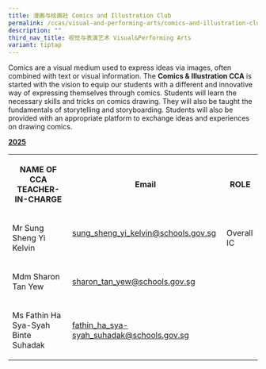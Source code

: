 ```yaml
---
title: 漫画与绘画社 Comics and Illustration Club
permalink: /ccas/visual-and-performing-arts/comics-and-illustration-club/
description: ""
third_nav_title: 视觉与表演艺术 Visual&Performing Arts
variant: tiptap
---
```

<p>Comics are a visual medium used to express ideas via images, often combined
with text or visual information. The <strong>Comics &amp; Illustration CCA</strong> is
started with the vision to equip our students with a different and innovative
way of expressing themselves through comics. Students will learn the necessary
skills and tricks on comics drawing. They will also be taught the fundamentals
of storytelling and storyboarding. Students will also be provided with
an appropriate platform to exchange ideas and experiences on drawing comics.</p>
<p><strong><u>2025</u></strong>
</p>
<table style="minWidth: 75px">
<colgroup>
<col>
<col>
<col>
</colgroup>
<tbody>
<tr>
<th rowspan="1" colspan="1">
<p>NAME OF CCA
<br>TEACHER-IN-CHARGE</p>
</th>
<th rowspan="1" colspan="1">
<p>Email</p>
</th>
<th rowspan="1" colspan="1">
<p>ROLE</p>
</th>
</tr>
<tr>
<td rowspan="1" colspan="1">
<p>Mr Sung Sheng Yi Kelvin</p>
</td>
<td rowspan="1" colspan="1">
<p><a href="mailto:sung_sheng_yi_kelvin@schools.gov.sg" rel="noopener noreferrer nofollow" target="_blank">sung_sheng_yi_kelvin@schools.gov.sg</a> &nbsp;</p>
</td>
<td rowspan="1" colspan="1">
<p>Overall IC</p>
</td>
</tr>
<tr>
<td rowspan="1" colspan="1">
<p>Mdm Sharon Tan Yew</p>
</td>
<td rowspan="1" colspan="1">
<p><a href="mailto:sharon_tan_yew@schools.gov.sg" rel="noopener noreferrer nofollow" target="_blank">sharon_tan_yew@schools.gov.sg</a>
</p>
</td>
<td rowspan="1" colspan="1">
<p></p>
</td>
</tr>
<tr>
<td rowspan="1" colspan="1">
<p>Ms Fathin Ha Sya-Syah Binte Suhadak</p>
</td>
<td rowspan="1" colspan="1">
<p><a href="mailto:fathin_ha_sya-syah_suhadak@schools.gov.sg" rel="noopener noreferrer nofollow" target="_blank">fathin_ha_sya-syah_suhadak@schools.gov.sg</a>
</p>
</td>
<td rowspan="1" colspan="1">
<p></p>
</td>
</tr>
</tbody>
</table>
<p></p>